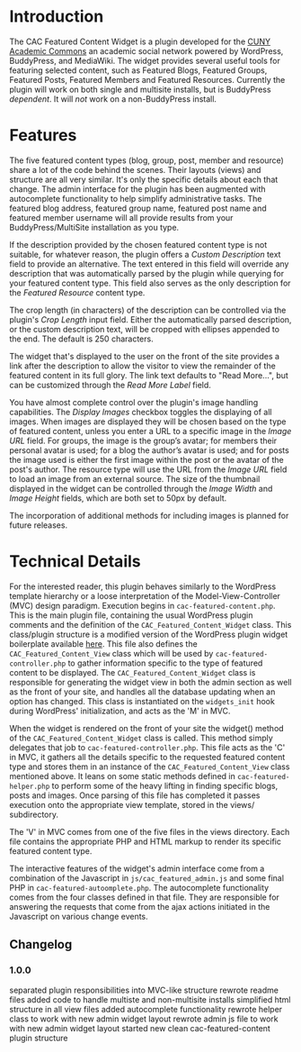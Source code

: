 # Introduction
The CAC Featured Content Widget is a plugin developed for the [CUNY Academic Commons](http://commons.gc.cuny.edu) an academic social network powered by WordPress, BuddyPress, and MediaWiki. The widget provides several useful tools for featuring selected content, such as Featured Blogs, Featured Groups, Featured Posts, Featured Members and Featured Resources. Currently the plugin will work on both single and multisite installs, but is BuddyPress *dependent*. It will *not* work on a non-BuddyPress install.

# Features
The five featured content types (blog, group, post, member and resource) share a lot of the code behind the scenes. Their layouts (views) and structure are all very similar. It's only the specific details about each that change. The admin interface for the plugin has been augmented with autocomplete functionality to help simplify administrative tasks. The featured blog address, featured group name, featured post name and featured member username will all provide results from your BuddyPress/MultiSite installation as you type.

If the description provided by the chosen featured content type is not suitable, for whatever reason, the plugin offers a *Custom Description* text field to provide an alternative. The text entered in this field will override any description that was automatically parsed by the plugin while querying for your featured content type. This field also serves as the only description for the *Featured Resource* content type.

The crop length (in characters) of the description can be controlled via the plugin's *Crop Length* input field. Either the automatically parsed description, or the custom description text, will be cropped with ellipses appended to the end. The default is 250 characters.

The widget that's displayed to the user on the front of the site provides a link after the description to allow the visitor to view the remainder of the featured content in its full glory. The link text defaults to "Read More...", but can be customized through the *Read More Label* field.

You have almost complete control over the plugin's image handling capabilities. The *Display Images* checkbox toggles the displaying of all images. When images are displayed they will be chosen based on the type of featured content, unless you enter a URL to a specific image in the *Image URL* field. For groups, the image is the group’s avatar; for members their personal avatar is used; for a blog the author’s avatar is used; and for posts the image used is either the first image within the post or the avatar of the post's author. The resource type will use the URL from the *Image URL* field to load an image from an external source. The size of the thumbnail displayed in the widget can be controlled through the *Image Width* and *Image Height* fields, which are both set to 50px by default.

The incorporation of additional methods for including images is planned for future releases.

# Technical Details
For the interested reader, this plugin behaves similarly to the WordPress template hierarchy or a loose interpretation of the Model-View-Controller (MVC) design paradigm. Execution begins in `cac-featured-content.php`. This is the main plugin file, containing the usual WordPress plugin comments and the definition of the `CAC_Featured_Content_Widget` class. This class/plugin structure is a modified version of the WordPress plugin widget boilerplate available [here](). This file also defines the `CAC_Featured_Content_View` class which will be used by `cac-featured-controller.php` to gather information specific to the type of featured content to be displayed. The `CAC_Featured_Content_Widget` class is responsible for generating the widget view in both the admin section as well as the front of your site, and handles all the database updating when an option has changed. This class is instantiated on the `widgets_init` hook during WordPress' initialization, and acts as the 'M' in MVC.

When the widget is rendered on the front of your site the widget() method of the `CAC_Featured_Content_Widget` class is called. This method simply delegates that job to `cac-featured-controller.php`. This file acts as the 'C' in MVC, it gathers all the details specific to the requested featured content type and stores them in an instance of the `CAC_Featured_Content_View` class mentioned above. It leans on some static methods defined in `cac-featured-helper.php` to perform some of the heavy lifting in finding specific blogs, posts and images. Once parsing of this file has completed it passes execution onto the appropriate view template, stored in the views/ subdirectory.

The 'V' in MVC comes from one of the five files in the views directory. Each file contains the appropriate PHP and HTML markup to render its specific featured content type.

The interactive features of the widget's admin interface come from a combination of the Javascript in `js/cac_featured_admin.js` and some final PHP in `cac-featured-autoomplete.php`. The autocomplete functionality comes from the four classes defined in that file. They are responsible for answering the requests that come from the ajax actions initiated in the Javascript on various change events.

## Changelog

### 1.0.0
separated plugin responsibilities into MVC-like structure
rewrote readme files
added code to handle multiste and non-multisite installs
simplified html structure in all view files
added autocomplete functionality
rewrote helper class to work with new admin widget layout
rewrote admin js file to work with new admin widget layout
started new clean cac-featured-content plugin structure
